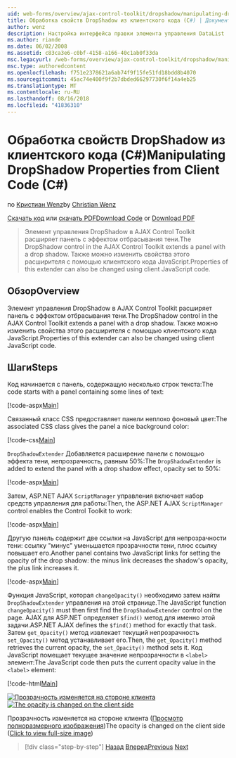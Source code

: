 ```yaml
---
uid: web-forms/overview/ajax-control-toolkit/dropshadow/manipulating-dropshadow-properties-from-client-code-cs
title: Обработка свойств DropShadow из клиентского кода (C#) | Документация Майкрософт
author: wenz
description: Настройка интерфейса правки элемента управления DataList
ms.author: riande
ms.date: 06/02/2008
ms.assetid: c83ca3e6-c0bf-4158-a166-40c1ab0f33da
msc.legacyurl: /web-forms/overview/ajax-control-toolkit/dropshadow/manipulating-dropshadow-properties-from-client-code-cs
msc.type: authoredcontent
ms.openlocfilehash: f751e2378621a6ab74f9f15fe51fd18bdd8b4070
ms.sourcegitcommit: 45ac74e400f9f2b7dbded66297730f6f14a4eb25
ms.translationtype: MT
ms.contentlocale: ru-RU
ms.lasthandoff: 08/16/2018
ms.locfileid: "41836310"
---
```

<a name="manipulating-dropshadow-properties-from-client-code-c"></a><span data-ttu-id="23bf9-103">Обработка свойств DropShadow из клиентского кода (C#)</span><span class="sxs-lookup"><span data-stu-id="23bf9-103">Manipulating DropShadow Properties from Client Code (C#)</span></span>
====================
<span data-ttu-id="23bf9-104">по [Кристиан Wenz](https://github.com/wenz)</span><span class="sxs-lookup"><span data-stu-id="23bf9-104">by [Christian Wenz](https://github.com/wenz)</span></span>

<span data-ttu-id="23bf9-105">[Скачать код](http://download.microsoft.com/download/5/1/6/51652a81-500b-4f6b-88d3-617103e7941e/DropShadow2.cs.zip) или [скачать PDF](http://download.microsoft.com/download/b/6/a/b6ae89ee-df69-4c87-9bfb-ad1eb2b23373/dropshadow2CS.pdf)</span><span class="sxs-lookup"><span data-stu-id="23bf9-105">[Download Code](http://download.microsoft.com/download/5/1/6/51652a81-500b-4f6b-88d3-617103e7941e/DropShadow2.cs.zip) or [Download PDF](http://download.microsoft.com/download/b/6/a/b6ae89ee-df69-4c87-9bfb-ad1eb2b23373/dropshadow2CS.pdf)</span></span>

> <span data-ttu-id="23bf9-106">Элемент управления DropShadow в AJAX Control Toolkit расширяет панель с эффектом отбрасывания тени.</span><span class="sxs-lookup"><span data-stu-id="23bf9-106">The DropShadow control in the AJAX Control Toolkit extends a panel with a drop shadow.</span></span> <span data-ttu-id="23bf9-107">Также можно изменить свойства этого расширителя с помощью клиентского кода JavaScript.</span><span class="sxs-lookup"><span data-stu-id="23bf9-107">Properties of this extender can also be changed using client JavaScript code.</span></span>


## <a name="overview"></a><span data-ttu-id="23bf9-108">Обзор</span><span class="sxs-lookup"><span data-stu-id="23bf9-108">Overview</span></span>

<span data-ttu-id="23bf9-109">Элемент управления DropShadow в AJAX Control Toolkit расширяет панель с эффектом отбрасывания тени.</span><span class="sxs-lookup"><span data-stu-id="23bf9-109">The DropShadow control in the AJAX Control Toolkit extends a panel with a drop shadow.</span></span> <span data-ttu-id="23bf9-110">Также можно изменить свойства этого расширителя с помощью клиентского кода JavaScript.</span><span class="sxs-lookup"><span data-stu-id="23bf9-110">Properties of this extender can also be changed using client JavaScript code.</span></span>

## <a name="steps"></a><span data-ttu-id="23bf9-111">Шаги</span><span class="sxs-lookup"><span data-stu-id="23bf9-111">Steps</span></span>

<span data-ttu-id="23bf9-112">Код начинается с панель, содержащую несколько строк текста:</span><span class="sxs-lookup"><span data-stu-id="23bf9-112">The code starts with a panel containing some lines of text:</span></span>

[!code-aspx[Main](manipulating-dropshadow-properties-from-client-code-cs/samples/sample1.aspx)]

<span data-ttu-id="23bf9-113">Связанный класс CSS предоставляет панели неплохо фоновый цвет:</span><span class="sxs-lookup"><span data-stu-id="23bf9-113">The associated CSS class gives the panel a nice background color:</span></span>

[!code-css[Main](manipulating-dropshadow-properties-from-client-code-cs/samples/sample2.css)]

<span data-ttu-id="23bf9-114">`DropShadowExtender` Добавляется расширение панели с помощью эффекта тени, непрозрачность, равным 50%:</span><span class="sxs-lookup"><span data-stu-id="23bf9-114">The `DropShadowExtender` is added to extend the panel with a drop shadow effect, opacity set to 50%:</span></span>

[!code-aspx[Main](manipulating-dropshadow-properties-from-client-code-cs/samples/sample3.aspx)]

<span data-ttu-id="23bf9-115">Затем, ASP.NET AJAX `ScriptManager` управления включает набор средств управления для работы:</span><span class="sxs-lookup"><span data-stu-id="23bf9-115">Then, the ASP.NET AJAX `ScriptManager` control enables the Control Toolkit to work:</span></span>

[!code-aspx[Main](manipulating-dropshadow-properties-from-client-code-cs/samples/sample4.aspx)]

<span data-ttu-id="23bf9-116">Другую панель содержит две ссылки на JavaScript для непрозрачности тени: ссылку "минус" уменьшается прозрачности тени, плюс ссылку повышает его.</span><span class="sxs-lookup"><span data-stu-id="23bf9-116">Another panel contains two JavaScript links for setting the opacity of the drop shadow: the minus link decreases the shadow's opacity, the plus link increases it.</span></span>

[!code-aspx[Main](manipulating-dropshadow-properties-from-client-code-cs/samples/sample5.aspx)]

<span data-ttu-id="23bf9-117">Функция JavaScript, которая `changeOpacity()` необходимо затем найти `DropShadowExtender` управления на этой странице.</span><span class="sxs-lookup"><span data-stu-id="23bf9-117">The JavaScript function `changeOpacity()` must then first find the `DropShadowExtender` control on the page.</span></span> <span data-ttu-id="23bf9-118">AJAX для ASP.NET определяет `$find()` метод для именно этой задачи.</span><span class="sxs-lookup"><span data-stu-id="23bf9-118">ASP.NET AJAX defines the `$find()` method for exactly that task.</span></span> <span data-ttu-id="23bf9-119">Затем `get_Opacity()` метод извлекает текущий непрозрачность `set_Opacity()` метод устанавливает его.</span><span class="sxs-lookup"><span data-stu-id="23bf9-119">Then, the `get_Opacity()` method retrieves the current opacity, the `set_Opacity()` method sets it.</span></span> <span data-ttu-id="23bf9-120">Код JavaScript помещает текущее значение непрозрачности в `<label>` элемент:</span><span class="sxs-lookup"><span data-stu-id="23bf9-120">The JavaScript code then puts the current opacity value in the `<label>` element:</span></span>

[!code-html[Main](manipulating-dropshadow-properties-from-client-code-cs/samples/sample6.html)]


<span data-ttu-id="23bf9-121">[![Прозрачность изменяется на стороне клиента](manipulating-dropshadow-properties-from-client-code-cs/_static/image2.png)](manipulating-dropshadow-properties-from-client-code-cs/_static/image1.png)</span><span class="sxs-lookup"><span data-stu-id="23bf9-121">[![The opacity is changed on the client side](manipulating-dropshadow-properties-from-client-code-cs/_static/image2.png)](manipulating-dropshadow-properties-from-client-code-cs/_static/image1.png)</span></span>

<span data-ttu-id="23bf9-122">Прозрачность изменяется на стороне клиента ([Просмотр полноразмерного изображения](manipulating-dropshadow-properties-from-client-code-cs/_static/image3.png))</span><span class="sxs-lookup"><span data-stu-id="23bf9-122">The opacity is changed on the client side ([Click to view full-size image](manipulating-dropshadow-properties-from-client-code-cs/_static/image3.png))</span></span>

> [!div class="step-by-step"]
> <span data-ttu-id="23bf9-123">[Назад](adjusting-the-z-index-of-a-dropshadow-cs.md)
> [Вперед](adjusting-the-z-index-of-a-dropshadow-vb.md)</span><span class="sxs-lookup"><span data-stu-id="23bf9-123">[Previous](adjusting-the-z-index-of-a-dropshadow-cs.md)
[Next](adjusting-the-z-index-of-a-dropshadow-vb.md)</span></span>
